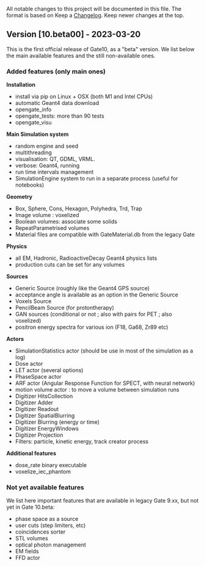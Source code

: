
All notable changes to this project will be documented in this file.
The format is based on Keep a [Changelog](https://keepachangelog.com/en/1.1.0/).
Keep newer changes at the top.


## Version [10.beta00] - 2023-03-20

This is the first official release of Gate10, as a "beta" version. We list below the main available features and the still non-available ones.

### Added features (only main ones)

**Installation**
- install via pip on Linux + OSX (both M1 and Intel CPUs)
- automatic Geant4 data download
- opengate_info
- opengate_tests: more than 90 tests
- opengate_visu


**Main Simulation system**
- random engine and seed
- multithreading
- visualisation: QT, GDML, VRML.
- verbose: Geant4, running
- run time intervals management
- SimulationEngine system to run in a separate process (useful for notebooks)


**Geometry**
- Box, Sphere, Cons, Hexagon, Polyhedra, Trd, Trap
- Image volume : voxelized
- Boolean volumes: associate some solids
- RepeatParametrised volumes
- Material files are compatible with GateMaterial.db from the legacy Gate


**Physics**
- all EM, Hadronic, RadioactiveDecay Geant4 physics lists
- production cuts can be set for any volumes


**Sources**
- Generic Source (roughly like the Geant4 GPS source)
- acceptance angle is available as an option in the Generic Source
- Voxels Source
- PencilBeam Source (for protontherapy)
- GAN sources (conditional or not ; also with pairs for PET ; also voxelized)
- positron energy spectra for various ion (F18, Ga68, Zr89 etc)


**Actors**
- SimulationStatistics actor (should be use in most of the simulation as a log)
- Dose actor
- LET actor (several options)
- PhaseSpace actor
- ARF actor (Angular Response Function for SPECT, with neural network)
- motion volume actor : to move a volume between simulation runs
- Digitizer HitsCollection
- Digitizer Adder
- Digitizer Readout
- Digitizer SpatialBlurring
- Digitizer Blurring (energy or time)
- Digitizer EnergyWindows
- Digitizer Projection
- Filters: particle, kinetic energy, track creator process

**Additional features**
- dose_rate binary executable
- voxelize_iec_phantom



### Not yet available features

We list here important features that are available in legacy Gate 9.xx, but not yet in Gate 10.beta:

- phase space as a source
- user cuts (step limiters, etc)
- coincidences sorter
- STL volumes
- optical photon management
- EM fields
- FFD actor

